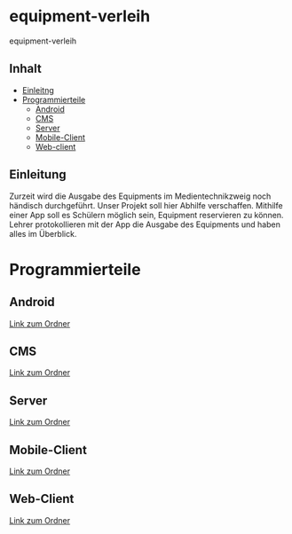 # equipment-verleih

equipment-verleih

## Inhalt

* [Einleitng](#Einleitung)
* [Programmierteile](#Programmierteile)
    * [Android](#Android)
    * [CMS](#CMS)
    * [Server](#Server)
    * [Mobile-Client](#Mobile-Client)
    * [Web-client](#Web-Client)

## Einleitung

Zurzeit wird die Ausgabe des Equipments im Medientechnikzweig noch händisch durchgeführt.
Unser Projekt soll hier Abhilfe verschaffen. Mithilfe einer App soll es Schülern
möglich sein, Equipment reservieren zu können. Lehrer protokollieren mit der App die
Ausgabe des Equipments und haben alles im Überblick.

# Programmierteile

## Android

[Link zum Ordner](./android-part)

## CMS

[Link zum Ordner](./cms-part)

## Server

[Link zum Ordner](./server)

## Mobile-Client

[Link zum Ordner](./mobile-client)

## Web-Client

[Link zum Ordner](./web-client)